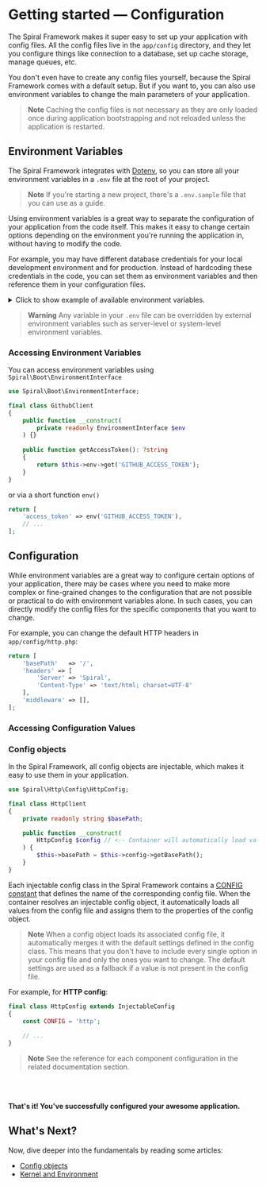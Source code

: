 # Getting started — Configuration

The Spiral Framework makes it super easy to set up your application with config files. All the config files live in the
`app/config` directory, and they let you configure things like connection to a database, set up cache storage, manage
queues, etc.

You don't even have to create any config files yourself, because the Spiral Framework comes with a default setup. But if
you want to, you can also use environment variables to change the main parameters of your application.

> **Note**
> Caching the config files is not necessary as they are only loaded once during application bootstrapping and not
> reloaded unless the application is restarted.

## Environment Variables

The Spiral Framework integrates with [Dotenv](https://github.com/vlucas/phpdotenv), so you can store all your
environment variables in a `.env` file at the root of your project.

> **Note**
> If you're starting a new project, there's a `.env.sample` file that you can use as a guide.

Using environment variables is a great way to separate the configuration of your application from the code itself. This
makes it easy to change certain options depending on the environment you're running the application in, without having
to modify the code.

For example, you may have different database credentials for your local development environment and for production.
Instead of hardcoding these credentials in the code, you can set them as environment variables and then reference them
in your configuration files.

<details>
  <summary>Click to show example of available environment variables.</summary>

```dotenv
# Environment (prod or local)
APP_ENV=local

# Debug mode set to TRUE disables view caching and enables higher verbosity
DEBUG=true
VERBOSITY_LEVEL=verbose # basic, verbose, debug

# Set to an application specific value, used to encrypt/decrypt cookies etc
ENCRYPTER_KEY=...

# Monolog
MONOLOG_DEFAULT_CHANNEL=default
MONOLOG_DEFAULT_LEVEL=DEBUG # DEBUG, INFO, NOTICE, WARNING, ERROR, CRITICAL, ALERT, EMERGENCY

# Queue
QUEUE_CONNECTION=roadrunner

# Cache
CACHE_STORAGE=roadrunner

# Telemetry
TELEMETRY_DRIVER=null

# Serializer
DEFAULT_SERIALIZER_FORMAT=json # csv, xml, yaml

# Session
SESSION_LIFETIME=86400
SESSION_COOKIE=sid

# Authorization
AUTH_TOKEN_TRANSPORT=cookie
AUTH_TOKEN_STORAGE=session

# Mailer
MAILER_DSN=
MAILER_FROM="My site <no-reply@site.com>"
```
</details>

> **Warning**
> Any variable in your `.env` file can be overridden by external environment variables such as server-level or
> system-level environment variables.

### Accessing Environment Variables

You can access environment variables using `Spiral\Boot\EnvironmentInterface`

```php
use Spiral\Boot\EnvironmentInterface;

final class GithubClient
{
    public function __construct(
        private readonly EnvironmentInterface $env
    ) {}
    
    public function getAccessToken(): ?string
    {
        return $this->env->get('GITHUB_ACCESS_TOKEN');
    }
}
```

or via a short function `env()`

```php
return [
    'access_token' => env('GITHUB_ACCESS_TOKEN'),
    // ...
];
```

## Configuration

While environment variables are a great way to configure certain options of your application, there may be cases where
you need to make more complex or fine-grained changes to the configuration that are not possible or practical to do with
environment variables alone. In such cases, you can directly modify the config files for the specific components that
you want to change.

For example, you can change the default HTTP headers in `app/config/http.php`:

```php
return [
    'basePath'   => '/',
    'headers' => [
        'Server' => 'Spiral',
        'Content-Type' => 'text/html; charset=UTF-8'
    ],
    'middleware' => [],
];
```

### Accessing Configuration Values

### Config objects

In the Spiral Framework, all config objects are injectable, which makes it easy to use them in your application.

```php
use Spiral\Http\Config\HttpConfig;

final class HttpClient 
{
    private readonly string $basePath;

    public function __construct(
        HttpConfig $config // <-- Container will automatically load values from app/config/http.php
    ) {
        $this->basePath = $this->config->getBasePath();
    }
}
```

Each injectable config class in the Spiral Framework contains
a [CONFIG constant](https://github.com/spiral/http/blob/master/src/Config/HttpConfig.php#L19) that defines the name of
the corresponding config file. When the container resolves an injectable config object, it automatically loads all
values from the config file and assigns them to the properties of the config object.

> **Note**
> When a config object loads its associated config file, it automatically merges it with the default settings defined in
> the config class. This means that you don't have to include every single option in your config file and only the ones
> you want to change. The default settings are used as a fallback if a value is not present in the config file.

For example, for **HTTP config**:

```php
final class HttpConfig extends InjectableConfig
{
    const CONFIG = 'http';
    
    // ...
}
```

> **Note**
> See the reference for each component configuration in the related documentation section.

<br><br>

**That's it! You've successfully configured your awesome application.**

## What's Next?

Now, dive deeper into the fundamentals by reading some articles:

* [Config objects](../framework/config.md)
* [Kernel and Environment](../framework/kernel.md)